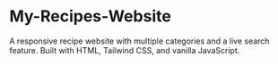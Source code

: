 # My-Recipes-Website
A responsive recipe website with multiple categories and a live search feature. Built with HTML, Tailwind CSS, and vanilla JavaScript.

